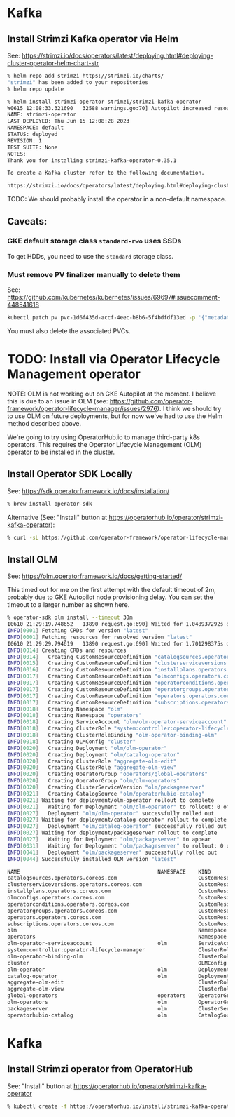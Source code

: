 # Kafka

## Install Strimzi Kafka operator via Helm

See: https://strimzi.io/docs/operators/latest/deploying.html#deploying-cluster-operator-helm-chart-str

```bash
% helm repo add strimzi https://strimzi.io/charts/
"strimzi" has been added to your repositories
% helm repo update
```

```bash
% helm install strimzi-operator strimzi/strimzi-kafka-operator
W0615 12:08:33.321690   32588 warnings.go:70] Autopilot increased resource requests for Deployment default/strimzi-cluster-operator to meet requirements. See http://g.co/gke/autopilot-resources
NAME: strimzi-operator
LAST DEPLOYED: Thu Jun 15 12:08:28 2023
NAMESPACE: default
STATUS: deployed
REVISION: 1
TEST SUITE: None
NOTES:
Thank you for installing strimzi-kafka-operator-0.35.1

To create a Kafka cluster refer to the following documentation.

https://strimzi.io/docs/operators/latest/deploying.html#deploying-cluster-operator-helm-chart-str
```

TODO: We should probably install the operator in a non-default namespace.

## Caveats:

### GKE default storage class `standard-rwo` uses SSDs

To get HDDs, you need to use the `standard` storage class.

### Must remove PV finalizer manually to delete them

See: https://github.com/kubernetes/kubernetes/issues/69697#issuecomment-448541618

```bash
kubectl patch pv pvc-1d6f435d-accf-4eec-b8b6-5f4bdfdf13ed -p '{"metadata":{"finalizers":null}}'
```

You must also delete the associated PVCs.

# TODO: Install via Operator Lifecycle Management operator

NOTE: OLM is not working out on GKE Autopilot at the moment. I believe this is due to an issue in OLM (see: https://github.com/operator-framework/operator-lifecycle-manager/issues/2976). I think we should try to use OLM on future deployments, but for now we've had to use the Helm method described above.

We're going to try using OperatorHub.io to manage third-party k8s operators. This requires the Operator Lifecycle Management (OLM) operator to be installed in the cluster.

## Install Operator SDK Locally

See: https://sdk.operatorframework.io/docs/installation/

```bash
% brew install operator-sdk
```

Alternative (See: "Install" button at https://operatorhub.io/operator/strimzi-kafka-operator):

```bash
% curl -sL https://github.com/operator-framework/operator-lifecycle-manager/releases/download/v0.24.0/install.sh | bash -s v0.24.0
```

## Install OLM

See: https://olm.operatorframework.io/docs/getting-started/

This timed out for me on the first attempt with the default timeout of 2m, probably due to GKE Autopilot node provisioning delay. You can set the timeout to a larger number as shown here.

```bash
% operator-sdk olm install --timeout 30m
I0610 21:29:19.748652   13890 request.go:690] Waited for 1.048937292s due to client-side throttling, not priority and fairness, request: GET:https://104.154.52.38/apis/networking.gke.io/v1alpha1?timeout=32s
INFO[0001] Fetching CRDs for version "latest"
INFO[0001] Fetching resources for resolved version "latest"
I0610 21:29:29.794619   13890 request.go:690] Waited for 1.701298375s due to client-side throttling, not priority and fairness, request: GET:https://104.154.52.38/apis/batch/v1?timeout=32s
INFO[0014] Creating CRDs and resources
INFO[0014]   Creating CustomResourceDefinition "catalogsources.operators.coreos.com"
INFO[0015]   Creating CustomResourceDefinition "clusterserviceversions.operators.coreos.com"
INFO[0016]   Creating CustomResourceDefinition "installplans.operators.coreos.com"
INFO[0017]   Creating CustomResourceDefinition "olmconfigs.operators.coreos.com"
INFO[0017]   Creating CustomResourceDefinition "operatorconditions.operators.coreos.com"
INFO[0017]   Creating CustomResourceDefinition "operatorgroups.operators.coreos.com"
INFO[0017]   Creating CustomResourceDefinition "operators.operators.coreos.com"
INFO[0017]   Creating CustomResourceDefinition "subscriptions.operators.coreos.com"
INFO[0018]   Creating Namespace "olm"
INFO[0018]   Creating Namespace "operators"
INFO[0018]   Creating ServiceAccount "olm/olm-operator-serviceaccount"
INFO[0018]   Creating ClusterRole "system:controller:operator-lifecycle-manager"
INFO[0018]   Creating ClusterRoleBinding "olm-operator-binding-olm"
INFO[0018]   Creating OLMConfig "cluster"
INFO[0020]   Creating Deployment "olm/olm-operator"
INFO[0020]   Creating Deployment "olm/catalog-operator"
INFO[0020]   Creating ClusterRole "aggregate-olm-edit"
INFO[0020]   Creating ClusterRole "aggregate-olm-view"
INFO[0020]   Creating OperatorGroup "operators/global-operators"
INFO[0020]   Creating OperatorGroup "olm/olm-operators"
INFO[0020]   Creating ClusterServiceVersion "olm/packageserver"
INFO[0021]   Creating CatalogSource "olm/operatorhubio-catalog"
INFO[0021] Waiting for deployment/olm-operator rollout to complete
INFO[0021]   Waiting for Deployment "olm/olm-operator" to rollout: 0 of 1 updated replicas are available
INFO[0027]   Deployment "olm/olm-operator" successfully rolled out
INFO[0027] Waiting for deployment/catalog-operator rollout to complete
INFO[0027]   Deployment "olm/catalog-operator" successfully rolled out
INFO[0027] Waiting for deployment/packageserver rollout to complete
INFO[0027]   Waiting for Deployment "olm/packageserver" to appear
INFO[0031]   Waiting for Deployment "olm/packageserver" to rollout: 0 of 2 updated replicas are available
INFO[0041]   Deployment "olm/packageserver" successfully rolled out
INFO[0044] Successfully installed OLM version "latest"

NAME                                            NAMESPACE    KIND                        STATUS
catalogsources.operators.coreos.com                          CustomResourceDefinition    Installed
clusterserviceversions.operators.coreos.com                  CustomResourceDefinition    Installed
installplans.operators.coreos.com                            CustomResourceDefinition    Installed
olmconfigs.operators.coreos.com                              CustomResourceDefinition    Installed
operatorconditions.operators.coreos.com                      CustomResourceDefinition    Installed
operatorgroups.operators.coreos.com                          CustomResourceDefinition    Installed
operators.operators.coreos.com                               CustomResourceDefinition    Installed
subscriptions.operators.coreos.com                           CustomResourceDefinition    Installed
olm                                                          Namespace                   Installed
operators                                                    Namespace                   Installed
olm-operator-serviceaccount                     olm          ServiceAccount              Installed
system:controller:operator-lifecycle-manager                 ClusterRole                 Installed
olm-operator-binding-olm                                     ClusterRoleBinding          Installed
cluster                                                      OLMConfig                   Installed
olm-operator                                    olm          Deployment                  Installed
catalog-operator                                olm          Deployment                  Installed
aggregate-olm-edit                                           ClusterRole                 Installed
aggregate-olm-view                                           ClusterRole                 Installed
global-operators                                operators    OperatorGroup               Installed
olm-operators                                   olm          OperatorGroup               Installed
packageserver                                   olm          ClusterServiceVersion       Installed
operatorhubio-catalog                           olm          CatalogSource               Installed
```

# Kafka

## Install Strimzi operator from OperatorHub

See: "Install" button at https://operatorhub.io/operator/strimzi-kafka-operator

```bash
% kubectl create -f https://operatorhub.io/install/strimzi-kafka-operator.yaml
```
